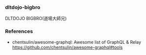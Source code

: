 ### dltdojo-bigbro

DLTDOJO BIGBRO(道場大師兄)

### References
* chentsulin/awesome-graphql: Awesome list of GraphQL & Relay https://github.com/chentsulin/awesome-graphql#tools
